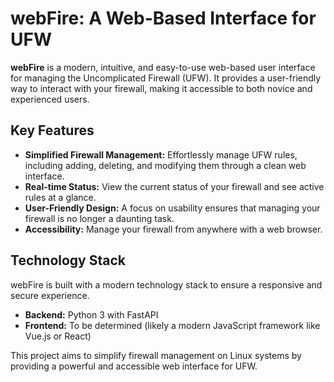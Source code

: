 # webFire: A Web-Based Interface for UFW

**webFire** is a modern, intuitive, and easy-to-use web-based user interface for managing the Uncomplicated Firewall (UFW). It provides a user-friendly way to interact with your firewall, making it accessible to both novice and experienced users.

## Key Features

*   **Simplified Firewall Management:**  Effortlessly manage UFW rules, including adding, deleting, and modifying them through a clean web interface.
*   **Real-time Status:** View the current status of your firewall and see active rules at a glance.
*   **User-Friendly Design:**  A focus on usability ensures that managing your firewall is no longer a daunting task.
*   **Accessibility:**  Manage your firewall from anywhere with a web browser.

## Technology Stack

webFire is built with a modern technology stack to ensure a responsive and secure experience.

*   **Backend:** Python 3 with FastAPI
*   **Frontend:**  To be determined (likely a modern JavaScript framework like Vue.js or React)

This project aims to simplify firewall management on Linux systems by providing a powerful and accessible web interface for UFW.
